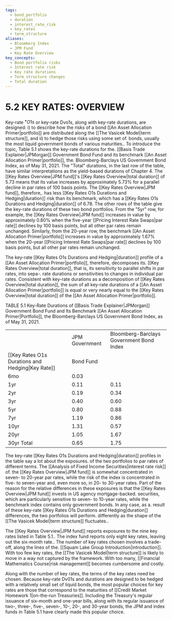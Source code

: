 ```yaml
---
tags:
  - bond_portfolio
  - duration
  - interest_rate_risk
  - key_rates
  - term_structure
aliases:
  - Bloomberg Index
  - JPM Fund
  - Key Rate Overview
key_concepts:
  - Bond portfolio risks
  - Interest rate risk
  - Key rate durations
  - Term structure changes
  - Total duration
---
```


# 5.2 KEY RATES: OVERVIEW  

Key-rate $^{\bullet}O1s$ or key-rate Dvo1s, along with key-rate durations, are designed: i) to describe how the risks of a bond [[An Asset Allocation Primer|portfolio]] are distributed along the [[The Vasicek Model|term structure]], and ii) to hedge those risks using some set of. bonds, usually the most liquid government bonds of various maturities.. To introduce the topic, Table 5.1 shows the key-rate durations for the. [[Basis Trade Explainer|JPMorgan]] Government Bond Fund and its benchmark [[An Asset Allocation Primer|portfolio]], the. Bloomberg-Barclays US Government Bond Index, as of May 31, 2021. The "Total" durations, in the last row of the table, have similar interpretations as the yield-based durations of Chapter 4. The [[Key Rates Overview|JPM fund]]'s [[Key Rates Overview|total duration]] of 5.73 means that its value increases by approximately $5.73\%$ for a parallel decline in par rates of 100 basis points. The [[Key Rates Overview|JPM fund]], therefore,. has less [[Key Rates O1s Durations and Hedging|duration]] risk than its benchmark, which has a [[Key Rates O1s Durations and Hedging|duration]] of 6.78. The other rows of the table give the key-rate durations of these two bond portfolios. From the "5yr" row, for example, the [[Key Rates Overview|JPM fund]] increases in value by approximately $0.80\%$ when the five-year [[Pricing Interest Rate Swaps|par rate]] declines by 100 basis points, but all other par rates remain unchanged. Similarly, from the 20-year row, the benchmark [[An Asset Allocation Primer|portfolio]] increases in value by approximately $1.67\%$ when the 20-year [[Pricing Interest Rate Swaps|par rate]] declines by 100 basis points, but all other par rates remain unchanged.  

The key-rate [[Key Rates O1s Durations and Hedging|duration]] profile of a [[An Asset Allocation Primer|portfolio]], therefore, decomposes its. [[Key Rates Overview|total duration]], that is, its sensitivity to parallel shifts in par rates, into sepa-. rate durations or sensitivities to changes in individual par rates. Consistent with key-rate durations as a decomposition of [[Key Rates Overview|total duration]], the sum of all key-rate durations of a [[An Asset Allocation Primer|portfolio]] is equal or very nearly equal to the [[Key Rates Overview|total duration]] of the [[An Asset Allocation Primer|portfolio]].  

TABLE 5.1  Key-Rate Durations of [[Basis Trade Explainer|JPMorgan]] Government Bond Fund and Its Benchmark [[An Asset Allocation Primer|Portfolio]], the Bloomberg-Barclays US Government Bond Index, as of May 31, 2021.   


<html><body><table><tr><td></td><td>JPM Government</td><td>Bloomberg-Barclays Government Bond Index</td></tr><tr><td>[[Key Rates O1s Durations and Hedging|Key Rate]]</td><td>Bond Fund</td><td></td></tr><tr><td>6mo</td><td>0.03</td><td></td></tr><tr><td>1yr</td><td>0.11</td><td>0.11</td></tr><tr><td>2yr</td><td>0.19</td><td>0.34</td></tr><tr><td>3yr</td><td>0.40</td><td>0.60</td></tr><tr><td>5yr</td><td>0.80</td><td>0.88</td></tr><tr><td>7yr</td><td>1.19</td><td>0.86</td></tr><tr><td>10yr</td><td>1.31</td><td>0.57</td></tr><tr><td>20yr</td><td>1.05</td><td>1.67</td></tr><tr><td>30yr Total</td><td>0.65</td><td>1.75</td></tr></table></body></html>  

The key-rate [[Key Rates O1s Durations and Hedging|duration]] profiles in the table say a lot about the exposures. of the two portfolios to par rates of different terms. The [[Analysis of Fixed Income Securities|interest rate risk]] of. the [[Key Rates Overview|JPM fund]] is somewhat concentrated in seven- to 20-year par rates, while the risk of the index is concentrated in five- to seven-year and, even more so, in 20- to 30-year rates. Part of the reason for the relative differences in these exposures is that the [[Key Rates Overview|JPM fund]] invests in US agency mortgage-backed. securities, which are particularly sensitive to seven- to 10-year rates, while the benchmark index contains only government bonds. In any case, as a. result of these key-rate [[Key Rates O1s Durations and Hedging|duration]] differences, the two portfolios will perform. differently as the shape of the [[The Vasicek Model|term structure]] fluctuates..  

The [[Key Rates Overview|JPM fund]] reports exposures to the nine key rates listed in Table 5.1.. The index fund reports only eight key rates, leaving out the six-month rate.. The number of key rates chosen involves a trade-off, along the lines of the. [[Squam Lake Group Introduction|introduction]]. With too few key rates, the [[The Vasicek Model|term structure]] is likely to move in a way not captured by the framework. With too many, [[Financial Mathematics Course|risk management]] becomes cumbersome and costly.  

Along with the number of key rates, the terms of the key rates need be chosen. Because key-rate Dv01s and durations are designed to be hedged with a relatively small set of liquid bonds, the most popular choices for key rates are those that correspond to the maturities of [[Credit Market Homework 1|on-the-run Treasuries]]. Including the Treasury's regular issuance of six-month and one-year bills, along with its regular issuance of two-, three-, five-, seven-, 10-, 20-, and 30-year bonds, the JPM and index funds in Table 5.1 have clearly made this popular choice.  